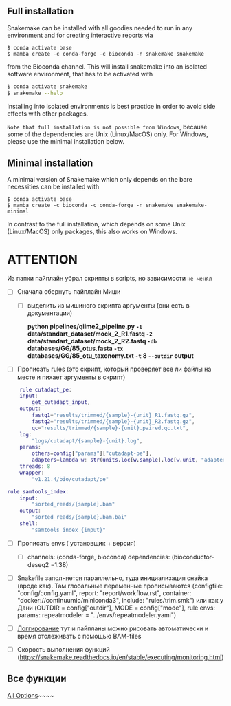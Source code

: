 ## Full installation

Snakemake can be installed with all goodies needed to run in any environment and for creating interactive reports via

```shs
$ conda activate base
$ mamba create -c conda-forge -c bioconda -n snakemake snakemake
```

from the Bioconda channel. This will install snakemake into an isolated software environment, that has to be activated with

```sh
$ conda activate snakemake
$ snakemake --help
```

Installing into isolated environments is best practice in order to avoid side effects with other packages.

`Note that full installation is not possible from Windows`, because some of the dependencies are Unix (Linux/MacOS) only. For Windows, please use the minimal installation below.

## Minimal installation
A minimal version of Snakemake which only depends on the bare necessities can be installed with

```
$ conda activate base
$ mamba create -c bioconda -c conda-forge -n snakemake snakemake-minimal
```

In contrast to the full installation, which depends on some Unix (Linux/MacOS) only packages, this also works on Windows.

# ATTENTION

Из папки пайплайн убрал скрипты в scripts, но зависимости `не менял`

- [ ] Сначала обернуть пайплайн Миши 
  - [ ] выделить из мишиного скрипта аргументы (они есть в документации)

    **python pipelines/qiime2_pipeline.py `-1` data/standart_dataset/mock_2_R1.fastq `-2` data/standart_dataset/mock_2_R2.fastq `-db` databases/GG/85_otus.fasta `-tx` databases/GG/85_otu_taxonomy.txt `-t` 8 `--outdir` output**

- [ ] Прописать rules (это скрипт, который проверяет все ли файлы на месте и пихает аргументы в скрипт)

```m
    rule cutadapt_pe:
    input:
        get_cutadapt_input,
    output:
        fastq1="results/trimmed/{sample}-{unit}_R1.fastq.gz",
        fastq2="results/trimmed/{sample}-{unit}_R2.fastq.gz",
        qc="results/trimmed/{sample}-{unit}.paired.qc.txt",
    log:
        "logs/cutadapt/{sample}-{unit}.log",
    params:
        others=config["params"]["cutadapt-pe"],
        adapters=lambda w: str(units.loc[w.sample].loc[w.unit, "adapters"]),
    threads: 8
    wrapper:
        "v1.21.4/bio/cutadapt/pe"
```

```m
rule samtools_index:
    input:
        "sorted_reads/{sample}.bam"
    output:
        "sorted_reads/{sample}.bam.bai"
    shell:
        "samtools index {input}"
```


- [ ] Прописать envs ( установщик + версия)
  - [ ] channels: (conda-forge, bioconda) dependencies: (bioconductor-deseq2 =1.38)

- [ ] Snakefile заполняется параллельно, туда инициализация снэйка (вроде как). Там глобальные переменные прописываются (configfile: "config/config.yaml", report: "report/workflow.rst", container: "docker://continuumio/miniconda3", include: "rules/trim.smk") или как у Дани (OUTDIR = config["outdir"], MODE = config["mode"], rule envs: params: repeatmodeler = "../envs/repeatmodeler.yaml")

- [ ] [Логгирование](https://github.com/alperyilmaz/conda-snakemake/blob/master/index.ipynb)
тут и пайпланы можно рисовать автоматически и время отслеживать с помощью BAM-files

- [ ] Скорость выполнения функций (https://snakemake.readthedocs.io/en/stable/executing/monitoring.html)

## Все функции 

[All Options](https://snakemake.readthedocs.io/en/stable/executing/cli.html)~~~~